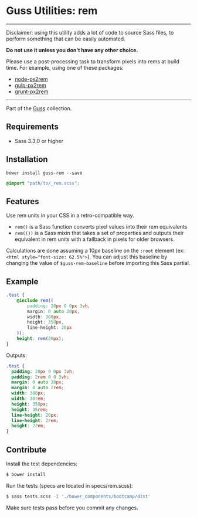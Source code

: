 # Guss Utilities: rem

----

Disclaimer: using this utility adds a lot of code to source Sass files,
to perform something that can be easily automated.

**Do not use it unless you don't have any other choice.**

Please use a post-processing task to transform pixels into rems at build time.
For example, using one of these packages:

- [node-px2rem](https://github.com/ggkovacs/node-px2rem)
- [gulp-px2rem](https://www.npmjs.com/package/gulp-px2rem)
- [grunt-px2rem](https://www.npmjs.com/package/grunt-px2rem)

----

Part of the [Guss](https://github.com/guardian/guss) collection.

## Requirements

- Sass 3.3.0 or higher

## Installation

```
bower install guss-rem --save
```

```scss
@import "path/to/_rem.scss";
```


## Features

Use rem units in your CSS in a retro-compatible way.

- `rem()` is a Sass function converts pixel values into their rem equivalents
- `rem(())` is a Sass mixin that takes a set of properties and outputs their
  equivalent in rem units with a fallback in pixels for older browsers.

Calculations are done assuming a 10px baseline on the `:root` element (ex: `<html style="font-size: 62.5%">`). You can adjust this baseline by changing the value of `$guss-rem-baseline` before importing this Sass partial.

## Example

```scss
.test {
    @include rem((
        padding: 20px 0 0px 3vh,
        margin: 0 auto 20px,
        width: 300px,
        height: 350px,
        line-height: 20px
    ));
    height: rem(20px);
}
```

Outputs:

```css
.test {
  padding: 20px 0 0px 3vh;
  padding: 2rem 0 0 3vh;
  margin: 0 auto 20px;
  margin: 0 auto 2rem;
  width: 300px;
  width: 30rem;
  height: 350px;
  height: 35rem;
  line-height: 20px;
  line-height: 2rem;
  height: 2rem;
}
```


## Contribute

Install the test dependencies:

```bash
$ bower install
```

Run the tests (specs are located in specs/rem.scss):

```bash
$ sass tests.scss -I './bower_components/bootcamp/dist'
```

Make sure tests pass before you commit any changes.
